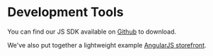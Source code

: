# Development Tools

You can find our JS SDK available on [Github](http://github.com/moltin/js-sdk) to download.

We've also put together a lightweight example [AngularJS storefront](http://github.com/moltin/js-demo).